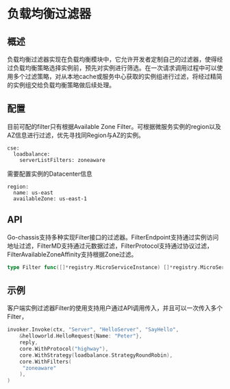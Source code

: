 # 负载均衡过滤器
## 概述

负载均衡过滤器实现在负载均衡模块中，它允许开发者定制自己的过滤器，使得经过负载均衡策略选择实例前，预先对实例进行筛选。在一次请求调用过程中可以使用多个过滤策略，对从本地cache或服务中心获取的实例组进行过滤，将经过精简的实例组交给负载均衡策略做后续处理。

## 配置

目前可配的filter只有根据Available Zone Filter。可根据微服务实例的region以及AZ信息进行过滤，优先寻找同Region与AZ的实例。

```
cse:
  loadbalance:
    serverListFilters: zoneaware
```

需要配置实例的Datacenter信息

```
region:
  name: us-east
  availableZone: us-east-1
```

## API

Go-chassis支持多种实现Filter接口的过滤器。FilterEndpoint支持通过实例访问地址过滤，FilterMD支持通过元数据过滤，FilterProtocol支持通过协议过滤，FilterAvailableZoneAffinity支持根据Zone过滤。

```go
type Filter func([]*registry.MicroServiceInstance) []*registry.MicroServiceInstance
```

## 示例

客户端实例过滤器Filter的使用支持用户通过API调用传入，并且可以一次传入多个Filter，

```go
invoker.Invoke(ctx, "Server", "HelloServer", "SayHello",
    &helloworld.HelloRequest{Name: "Peter"},
    reply,
    core.WithProtocol("highway"),
    core.WithStrategy(loadbalance.StrategyRoundRobin),
    core.WithFilters(
     "zoneaware"
    ),
)
```



